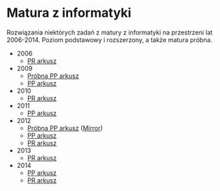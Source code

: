 # Matura z informatyki
Rozwiązania niektórych zadań z matury z informatyki na przestrzeni lat 2006-2014. Poziom podstawowy i rozszerzony, a także matura próbna.

* 2006
  * [PR arkusz](https://cke.gov.pl/images/stories/Matura2006/a2_inform.pdf)
* 2009
  * [Próbna PP arkusz](https://www.oke.poznan.pl/pliki/arkusze/matura2009diag/informatyka_PP_II.pdf)
  * [PP arkusz](https://cke.gov.pl/images/_EGZAMIN_MATURALNY_OD_2015/Arkusze_egzaminacyjne/2009/informatyka/PP_II.pdf)
* 2010
  * [PR arkusz](https://cke.gov.pl/images/_EGZAMIN_MATURALNY_OD_2015/Arkusze_egzaminacyjne/2010/Informatyka/pr_ii.pdf)
* 2011
  * [PP arkusz](https://cke.gov.pl/images/_EGZAMIN_MATURALNY_OD_2015/Arkusze_egzaminacyjne/2011/P/inf_pp_2.pdf)
* 2012
  * [Próbna PP arkusz](http://w.vilo.bydgoszcz.pl/mpiekarska/home/matura/kompletne-arkusze/dodatkowe-arkusze/pp_A2_2012.pdf?attredirects=0&d=1) ([Mirror](http://docs.google.com/viewer?a=v&pid=sites&srcid=dmlsby5ieWRnb3N6Y3oucGx8bXBpZWthcnNrYXxneDo3YjNkOTc3MjMzYjQzMDEy))
  * [PP arkusz](https://cke.gov.pl/images/_EGZAMIN_MATURALNY_OD_2015/Arkusze_egzaminacyjne/2012/maj/infor/a2_pp.pdf)
  * [PR arkusz](https://cke.gov.pl/images/_EGZAMIN_MATURALNY_OD_2015/Arkusze_egzaminacyjne/2012/maj/infor/a2_pr.pdf)
* 2013
  * [PR arkusz](https://cke.gov.pl/images/_EGZAMIN_MATURALNY_OD_2015/Arkusze_egzaminacyjne/2013/informatyka_PR_2.pdf)
* 2014
  * [PP arkusz](https://cke.gov.pl/images/files/matura/arkusze_2014/informatyka_PP_2_A1.pdf)
  * [PR arkusz](https://cke.gov.pl/images/files/matura/arkusze_2014/informatyka_PR_2_A1.pdf)
